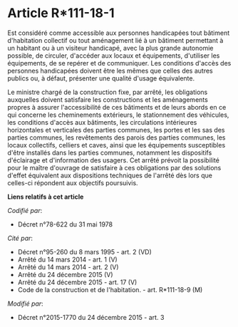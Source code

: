 # Article R*111-18-1

Est considéré comme accessible aux personnes handicapées tout bâtiment d'habitation collectif ou tout aménagement lié à un
bâtiment permettant à un habitant ou à un visiteur handicapé, avec la plus grande autonomie possible, de circuler, d'accéder
aux locaux et équipements, d'utiliser les équipements, de se repérer et de communiquer. Les conditions d'accès des personnes
handicapées doivent être les mêmes que celles des autres publics ou, à défaut, présenter une qualité d'usage équivalente.

Le ministre chargé de la construction fixe, par arrêté, les obligations auxquelles doivent satisfaire les constructions et
les aménagements propres à assurer l'accessibilité de ces bâtiments et de leurs abords en ce qui concerne les cheminements
extérieurs, le stationnement des véhicules, les conditions d'accès aux bâtiments, les circulations intérieures horizontales
et verticales des parties communes, les portes et les sas des parties communes, les revêtements des parois des parties
communes, les locaux collectifs, celliers et caves, ainsi que les équipements susceptibles d'être installés dans les parties
communes, notamment les dispositifs d'éclairage et d'information des usagers. Cet arrêté prévoit la possibilité pour le
maître d'ouvrage de satisfaire à ces obligations par des solutions d'effet équivalent aux dispositions techniques de l'arrêté
dès lors que celles-ci répondent aux objectifs poursuivis.

**Liens relatifs à cet article**

_Codifié par_:

  - Décret n°78-622 du 31 mai 1978

_Cité par_:

  - Décret n°95-260 du 8 mars 1995 - art. 2 (VD)
  - Arrêté du 14 mars 2014 - art. 1 (V)
  - Arrêté du 14 mars 2014 - art. 2 (V)
  - Arrêté du 24 décembre 2015 (V)
  - Arrêté du 24 décembre 2015 - art. 17 (V)
  - Code de la construction et de l'habitation. - art. R*111-18-9 (M)

_Modifié par_:

  - Décret n°2015-1770 du 24 décembre 2015 - art. 3
